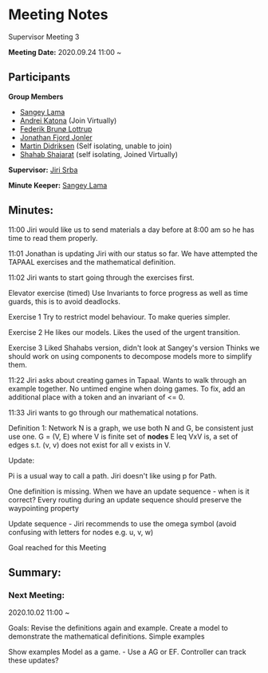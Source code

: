 # Meeting Notes

Supervisor Meeting 3

**Meeting Date:** 2020.09.24 11:00 ~

## Participants
**Group Members**
* [Sangey Lama](mailto:slama20@student.aau.dk)
* [Andrei Katona](mailto:akaton20@student.aau.dk) (Join Virtually)
* [Federik Brunø Lottrup](mailto:fbruna17@student.aau.dk)
* [Jonathan Fjord Jonler](mailto:jjanle17@student.aau.dk)
* [Martin Didriksen](mailto:mdidri15@student.aau.dk) (Self isolating, unable to join)
* [Shahab Shajarat](mailto:sshaja17@student.aau.dk) (self isolating, Joined Virtually)

**Supervisor:** [Jiri Srba](mailto:srba@cs.aau.dk)

**Minute Keeper:** [Sangey Lama](mailto:slama20@student.aau.dk)

## Minutes:

11:00
Jiri would like us to send materials a day before at 8:00 am so he has time to read
them properly.

11:01
Jonathan is updating Jiri with our status so far. We have attempted the TAPAAL exercises
and the mathematical definition.

11:02
Jiri wants to start going through the exercises first.

Elevator exercise (timed)
Use Invariants to force progress as well as time guards, this is to avoid deadlocks.

Exercise 1
Try to restrict model behaviour. To make queries simpler.

Exercise 2
He likes our models. Likes the used of the urgent transition.

Exercise 3
Liked Shahabs version, didn't look at Sangey's version
Thinks we should work on using components to decompose models more to simplify them.

11:22
Jiri asks about creating games in Tapaal. Wants to walk through an example together.
No untimed engine when doing games. To fix, add an additional place with a token and an
invariant of <= 0.

11:33
Jiri wants to go through our mathematical notations.

Definition 1:
Network N is a graph, we use both N and G, be consistent just use one.
G = (V, E) where V is finite set of __nodes__
E leq VxV is, a set of edges s.t. (v, v) does not exist for all v exists in V.

Update:


Pi is a usual way to call a path. Jiri doesn't like using p for Path.

One definition is missing.
When we have an update sequence - when is it correct?
Every routing during an update sequence should preserve the waypointing property

Update sequence - Jiri recommends to use the omega symbol (avoid confusing with letters for nodes
e.g. u, v, w)

Goal reached for this Meeting

## Summary:

### Next Meeting:
2020.10.02 11:00 ~

Goals:
Revise the definitions again and example.
Create a model to demonstrate the mathematical definitions. Simple examples

Show examples
Model as a game. - Use a AG or EF.
Controller can track these updates?

